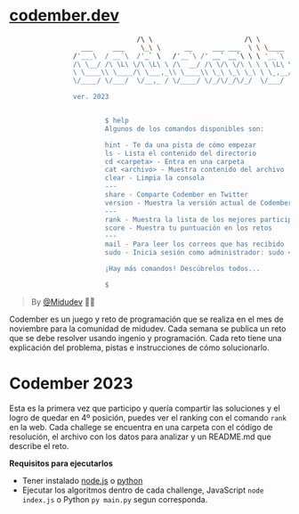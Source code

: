 # [codember.dev](https://codember.dev/)

```bash
                                /\ \                       /\ \
                  ___     ___    \_\ \      __     ___ ___  \ \ \____     __    _ __
                /'___\  / __`\  /'_` \   /'__`\ /' __` __`\ \ \ '__`\  /'__`\ /\`'__\
                /\ \__/ /\ \L\ \/\ \L\ \ /\  __/ /\ \/\ \/\ \ \ \ \L\ \/\  __/ \ \ \/
                \ \____\\ \____/\ \___,_\\ \____\\ \_\ \_\ \_\ \ \_,__/\ \____\ \ \_\
                \/____/ \/___/  \/__,_ / \/____/ \/_/\/_/\/_/  \/___/  \/____/  \/_/

                ver. 2023


                        $ help
                        Algunos de los comandos disponibles son:

                        hint - Te da una pista de cómo empezar
                        ls - Lista el contenido del directorio
                        cd <carpeta> - Entra en una carpeta
                        cat <archivo> - Muestra contenido del archivo
                        clear - Limpia la consola
                        ---
                        share - Comparte Codember en Twitter
                        version - Muestra la versión actual de Codember
                        ---
                        rank - Muestra la lista de los mejores participantes
                        score - Muestra tu puntuación en los retos
                        ---
                        mail - Para leer los correos que has recibido
                        sudo - Inicia sesión como administrador: sudo <contraseña>

                        ¡Hay más comandos! Descúbrelos todos...

                        $

```

> By [@Midudev](@Midudev) 👨‍💻

Codember es un juego y reto de programación que se realiza en el mes de noviembre para la comunidad de midudev. Cada semana se publica un reto que se debe resolver usando ingenio y programación. Cada reto tiene una explicación del problema, pistas e instrucciones de cómo solucionarlo.

# Codember 2023

Esta es la primera vez que participo y quería compartir las soluciones y el logro de quedar en 4º posición, puedes ver el ranking con el comando `rank` en la web.
Cada challege se encuentra en una carpeta con el código de resolución, el archivo con los datos para analizar y un README.md que describe el reto.

**Requisitos para ejecutarlos**

- Tener instalado [node.js](https://nodejs.org/en) o [python](https://www.python.org/)
- Ejecutar los algoritmos dentro de cada challenge, JavaScript `node index.js` o Python `py main.py` segun corresponda.
